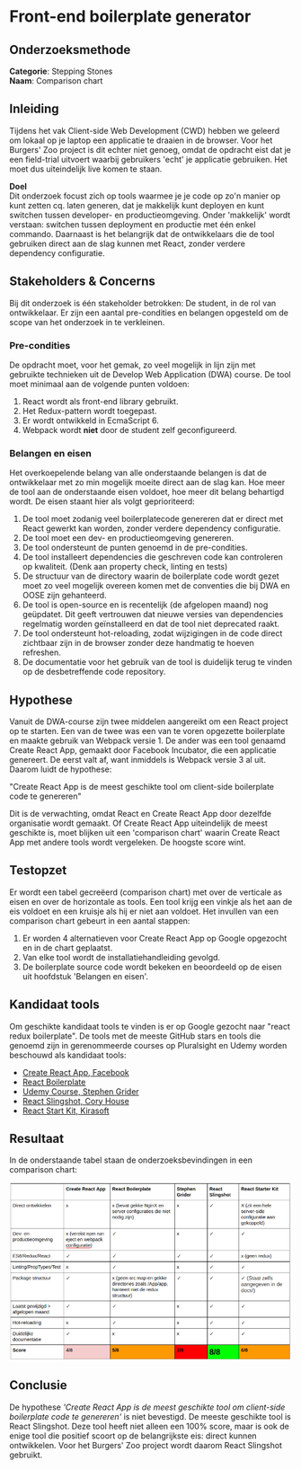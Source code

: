 # Front-end boilerplate generator

## Onderzoeksmethode

**Categorie**: Stepping Stones <br />
**Naam**: Comparison chart

## Inleiding
Tijdens het vak Client-side Web Development (CWD) hebben we geleerd om lokaal op je laptop een applicatie te draaien
in de browser. Voor het Burgers' Zoo project is dit echter niet genoeg, omdat de opdracht eist dat je een field-trial uitvoert waarbij gebruikers 'echt' je applicatie gebruiken. Het moet dus uiteindelijk live komen te staan. 

**Doel**<br />
Dit onderzoek focust zich op tools waarmee je je code op zo'n manier op kunt zetten cq. laten generen, dat je makkelijk kunt
deployen en kunt switchen tussen developer- en productieomgeving. Onder 'makkelijk' wordt verstaan: switchen tussen deployment en productie met één enkel commando. Daarnaast is het belangrijk dat de ontwikkelaars die de tool gebruiken direct aan de slag kunnen met React, zonder verdere dependency configuratie.

## Stakeholders & Concerns
Bij dit onderzoek is één stakeholder betrokken: De student, in de rol van ontwikkelaar.
Er zijn een aantal pre-condities en belangen opgesteld om de scope van het onderzoek in te verkleinen.

### Pre-condities
De opdracht moet, voor het gemak, zo veel mogelijk in lijn zijn met gebruikte technieken uit de Develop Web Application (DWA)
course. De tool moet minimaal aan de volgende punten voldoen:

1. React wordt als front-end library gebruikt.
2. Het Redux-pattern wordt toegepast.
3. Er wordt ontwikkeld in EcmaScript 6.
4. Webpack wordt **niet** door de student zelf geconfigureerd.

### Belangen en eisen
Het overkoepelende belang van alle onderstaande belangen is dat de ontwikkelaar met zo min mogelijk moeite direct aan de slag kan. Hoe meer de tool aan de onderstaande eisen voldoet, hoe meer dit belang behartigd wordt. De eisen staant hier als volgt geprioriteerd:

1. De tool moet zodanig veel boilerplatecode genereren dat er direct met React gewerkt kan worden, zonder verdere dependency
configuratie.
2. De tool moet een dev- en productieomgeving genereren.
3. De tool ondersteunt de punten genoemd in de pre-condities.
4. De tool installeert dependencies die geschreven code kan controleren op kwaliteit. (Denk aan property check, linting en 
tests)
5. De structuur van de directory waarin de boilerplate code wordt gezet moet zo veel mogelijk overeen komen met de conventies
die bij DWA en OOSE zijn gehanteerd.
6. De tool is open-source en is recentelijk (de afgelopen maand) nog geüpdatet. Dit geeft vertrouwen dat nieuwe versies van
dependencies regelmatig worden geïnstalleerd en dat de tool niet deprecated raakt.
7. De tool ondersteunt hot-reloading, zodat wijzigingen in de code direct zichtbaar zijn in de browser zonder deze handmatig
te hoeven refreshen.
8. De documentatie voor het gebruik van de tool is duidelijk terug te vinden op de desbetreffende code repository.


## Hypothese
Vanuit de DWA-course zijn twee middelen aangereikt om een React project op te starten. Een van de twee was een van te voren
opgezette boilerplate en maakte gebruik van Webpack versie 1. De ander was een tool genaamd Create React App, gemaakt door
Facebook Incubator, die een applicatie genereert. De eerst valt af, want inmiddels is Webpack versie 3 al uit. Daarom luidt
de hypothese:

"Create React App is de meest geschikte tool om client-side boilerplate code te genereren"

Dit is de verwachting, omdat React en Create React App door dezelfde organisatie wordt gemaakt. Of Create React App uiteindelijk de meest geschikte is,
moet blijken uit een 'comparison chart' waarin Create React App met andere tools wordt vergeleken. De hoogste score wint.

## Testopzet

Er wordt een tabel gecreëerd (comparison chart) met over de verticale as eisen en over de horizontale as tools. Een tool krijg een vinkje als het aan de eis voldoet en een kruisje als hij er niet aan voldoet. Het invullen van een comparison chart gebeurt in een aantal stappen:

1. Er worden 4 alternatieven voor Create React App op Google opgezocht en in de chart geplaatst.
2. Van elke tool wordt de installatiehandleiding gevolgd.
3. De boilerplate source code wordt bekeken en beoordeeld op de eisen uit hoofdstuk 'Belangen en eisen'.

## Kandidaat tools
Om geschikte kandidaat tools te vinden is er op Google gezocht naar "react redux boilerplate". De tools met de meeste GitHub stars en tools die genoemd zijn in gerenommeerde courses op Pluralsight en Udemy worden beschouwd als kandidaat tools:

- [Create React App, Facebook](https://github.com/facebookincubator/create-react-app)
- [React Boilerplate](https://github.com/react-boilerplate/react-boilerplate)
- [Udemy Course, Stephen Grider](https://github.com/StephenGrider/ReduxSimpleStarter)
- [React Slingshot, Cory House](https://github.com/coryhouse/react-slingshot)
- [React Start Kit, Kirasoft](https://github.com/kriasoft/react-starter-kit)

## Resultaat
In de onderstaande tabel staan de onderzoeksbevindingen in een comparison chart:


![Comparison chart](./ComparisonChartBoilerplate.png)


## Conclusie
De hypothese *'Create React App is de meest geschikte tool om client-side boilerplate code te genereren'* is niet bevestigd. De meeste geschikte tool is React Slingshot. Deze tool heeft niet alleen een 100% score, maar is ook de enige tool die positief scoort op de belangrijkste eis: direct kunnen ontwikkelen. Voor het Burgers' Zoo project wordt daarom React Slingshot gebruikt.
